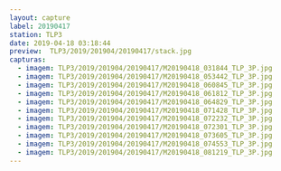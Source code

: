 ```yaml
---
layout: capture
label: 20190417
station: TLP3
date: 2019-04-18 03:18:44
preview:  TLP3/2019/201904/20190417/stack.jpg
capturas:
  - imagem: TLP3/2019/201904/20190417/M20190418_031844_TLP_3P.jpg
  - imagem: TLP3/2019/201904/20190417/M20190418_053442_TLP_3P.jpg
  - imagem: TLP3/2019/201904/20190417/M20190418_060845_TLP_3P.jpg
  - imagem: TLP3/2019/201904/20190417/M20190418_061812_TLP_3P.jpg
  - imagem: TLP3/2019/201904/20190417/M20190418_064829_TLP_3P.jpg
  - imagem: TLP3/2019/201904/20190417/M20190418_071428_TLP_3P.jpg
  - imagem: TLP3/2019/201904/20190417/M20190418_072232_TLP_3P.jpg
  - imagem: TLP3/2019/201904/20190417/M20190418_072301_TLP_3P.jpg
  - imagem: TLP3/2019/201904/20190417/M20190418_073605_TLP_3P.jpg
  - imagem: TLP3/2019/201904/20190417/M20190418_074553_TLP_3P.jpg
  - imagem: TLP3/2019/201904/20190417/M20190418_081219_TLP_3P.jpg
---
```

